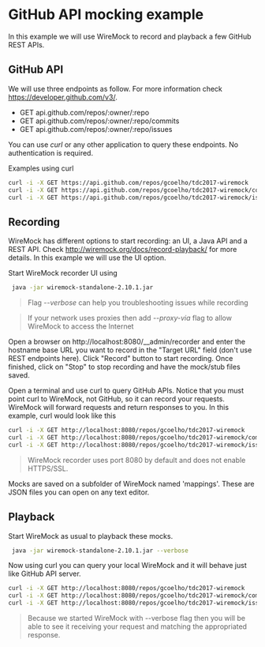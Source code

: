 # GitHub API mocking example

In this example we will use WireMock to record and playback a few GitHub REST APIs.

## GitHub API
We will use three endpoints as follow. For more information check https://developer.github.com/v3/.

* GET api.github.com/repos/:owner/:repo
* GET api.github.com/repos/:owner/:repo/commits
* GET api.github.com/repos/:owner/:repo/issues

You can use *curl* or any other application to query these endpoints. No authentication is required.

Examples using curl

```bash
curl -i -X GET https://api.github.com/repos/gcoelho/tdc2017-wiremock
curl -i -X GET https://api.github.com/repos/gcoelho/tdc2017-wiremock/commits
curl -i -X GET https://api.github.com/repos/gcoelho/tdc2017-wiremock/issues
```

## Recording
WireMock has different options to start recording: an UI, a Java API and a REST API. Check http://wiremock.org/docs/record-playback/ for more details. In this example we will use the UI option.

Start WireMock recorder UI using

```bash
 java -jar wiremock-standalone-2.10.1.jar
```
>Flag *--verbose* can help you troubleshooting issues while recording

>If your network uses proxies then add *--proxy-via* flag to allow WireMock to access the Internet

Open a browser on http://localhost:8080/__admin/recorder and enter the hostname base URL you want to record in the "Target URL" field (don't use REST endpoints here). Click "Record" button to start recording. Once finished, click on "Stop" to stop recording and have the mock/stub files saved.

Open a terminal and use curl to query GitHub APIs. Notice that you must point curl to WireMock, not GitHub, so it can record your requests. WireMock will forward requests and return responses to you. In this example, curl would look like this

```bash
curl -i -X GET http://localhost:8080/repos/gcoelho/tdc2017-wiremock
curl -i -X GET http://localhost:8080/repos/gcoelho/tdc2017-wiremock/commits
curl -i -X GET http://localhost:8080/repos/gcoelho/tdc2017-wiremock/issues
```
>WireMock recorder uses port 8080 by default and does not enable HTTPS/SSL.

Mocks are saved on a subfolder of WireMock named 'mappings'. These are JSON files you can open on any text editor.

## Playback
Start WireMock as usual to playback these mocks.

```bash
 java -jar wiremock-standalone-2.10.1.jar --verbose
```

Now using curl you can query your local WireMock and it will behave just like GitHub API server.

```bash
curl -i -X GET http://localhost:8080/repos/gcoelho/tdc2017-wiremock
curl -i -X GET http://localhost:8080/repos/gcoelho/tdc2017-wiremock/commits
curl -i -X GET http://localhost:8080/repos/gcoelho/tdc2017-wiremock/issues
```
>Because we started WireMock with --verbose flag then you will be able to see it receiving your request and matching the appropriated response.
